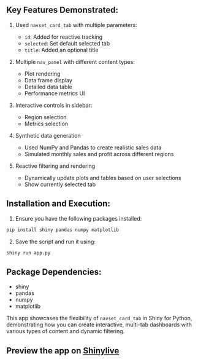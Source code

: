## Key Features Demonstrated:

1. Used `navset_card_tab` with multiple parameters:
   - `id`: Added for reactive tracking
   - `selected`: Set default selected tab
   - `title`: Added an optional title

2. Multiple `nav_panel` with different content types:
   - Plot rendering
   - Data frame display
   - Detailed data table
   - Performance metrics UI

3. Interactive controls in sidebar:
   - Region selection
   - Metrics selection

4. Synthetic data generation
   - Used NumPy and Pandas to create realistic sales data
   - Simulated monthly sales and profit across different regions

5. Reactive filtering and rendering
   - Dynamically update plots and tables based on user selections
   - Show currently selected tab

## Installation and Execution:

1. Ensure you have the following packages installed:
```bash
pip install shiny pandas numpy matplotlib
```

2. Save the script and run it using:
```bash
shiny run app.py
```

## Package Dependencies:
- shiny
- pandas
- numpy
- matplotlib

This app showcases the flexibility of `navset_card_tab` in Shiny for Python, demonstrating how you can create interactive, multi-tab dashboards with various types of content and dynamic filtering.
## Preview the app on [Shinylive](https://shinylive.io/py/app/#h=0&code=NobwRAdghgtgpmAXAAjFADugdOgnmAGlQGMB7CAFzkqVQEsZ1SAnC5dKCAEygGdk+7LgB0IDJq2QQAro1wD+EdKPEs2MKBXQAbUhW10ARjlw69C9toqiAZs1IxkPKhQZxkqyc7iv4RX3BccFZQorb2jrwAFnQQ8p5szHBQxK4AbnDhDsjRsbhYcAAe6Em8-AkeStIURNJ0REnccMxhEADEyADi1M2a7ry4lFE+dMROmqEQSljMnFwOWLxwgQAUACwATACUot78ALxCWN4A+rMQAOZwK7wUUKz7AOQbAAwbAMwAtC8AjN8-jyI1C4T1eH0+Pw2n3eAKIdjgAEcngBZR47CC8KDaOC8E7OKDIQ7oLhYAAiEwAYrN4CsQKJkAzkI9yVRHig9gR6YzHgAlOAXOjkNlSbDneYwLDEKKkUbXYCPAByaiigKZAGVSNUVURHgBRPgUVWPADqOMNAF0iLw6AAvOD7bEQFZ7LZbTkQRnqrE44XTMULMWxCgrACsL3DLyIrwjkZytvtjudfV4rvdnseAAV7DY6IaUH65gG5kGVj8Y0QwxGrfGHdQk1QU+iAL7o0QdNU+dhQK7IUjoVzkXiiOo4btwE59ii8FZchmufT24RgBVQNIdtgAYXuXGQABUoIZkGrpQB3Yh8TKEZCz5A57TaA-Y-a75jSTIQVvtZAbpJ9ARxoJDHuW8WEqKhZlSOgMmQMhKHsbQhwgE9cyiZAR2tQD7hWLZEBvEdYnQaoTiWbFUhnD1PUZJckgFcglyIG9PSXDtSLYPlaIgejrwoyiYOlWVeH2YAlwAQXvJdzWQABqZADFuG5vVxfF5XYwUIEec0sGkMQETfbC3UYxkSLgVJAn2UTxLAG90U9fCqgoE4pRMgBrQxSEKE4LnsaR0HI3iGSXeAKGYUYhyvQyArAFiTLYZEfBC4gwoYnjKKlGViBxITmMUrilyzUgc2sMBLQinJghiszhKinLwrAfLCok6zWg6ZEoFiZAVzXTst2YHd90PZCKFQtJ7kFaR+A4akfGaRDBtQkdoDSJYHPPXqTjuQw-MZOgQUCtqIBORblq45AOhErguFiC4BA9ABJUkQOYZBf0g6DgpSZyrpvYzTN26rsX4AB5DJmDSOg4BPE6OlJOAbCgaQrDK1jAmQDab3nJ9soB5ByWiNztyXBkOkB-s1KxVHc2xUQcJvdtFOQYHmjBiG9wPG85rQugsEWk4OAgYIZ3+nEGZB5nIavEbtDfcywExAGJ1F8HxZplLPQAAUaIJmBwXRrFVxkghsHJFN53XsNw-XeLvcDAjxCZCWN+X8UlPtcGw0rPToI2COqGZ+TU7DkAAQkOCztCXC3-Kj286CsZpbfxB3rfjrg7buYBk6SVPlN5f2hUk-ZDh9ig-Y47DzQ9qjLconQS5zC5pCSFZ6+tO19lLWMADZXUrhkvevIWwsqSpCJLoKEunFXo-82udb0ZvY5t7OJnlFk4A0uFF5TtOoHlNVFI32SD2CJ594B1UNGYZzmieUg0V7jwjby7Nc0J9ri6wcfQvNh-PVnsxgyZwTivZkfRD5AOXunTML8LREAfIYE+0CCq5gvvca+zAni8HvtXJiODGSzwxtcGwWNhZzGQPVXMe5Nb8FpB-GiActhNmQKpcgOwwA2WnpYEuhR4ECyXGvJcHDp6z1wLw7QgsRIwE1JQQRD9Z7YiuNwd2eCGSz0KK4Ygzlpz2DuAOCA+w1ghiEdHAhdALhRAcg+XAmpgzGKjkkCgjcPSzwuMQGwyjabMLztAbQyAABCv5nLzBPB6fq7MUKc25quXmnA+FgBYT4-xgTgmcQlliaW1FvFYhOIYZJpAQmCMjv5DWwJmjHAmCcOwsB3xR0Ns9LJ2hiKyEvm7KenCIE7wdnLHEO8XZ4GUZwx+I9fb0PIIHEOA8xLhyQL-RkHTE6HHmSvJZUCEkaUJEXeypcGEVxUdxQZvBmn3HkIsreWdeleU1OgQwbtc4cTRMAPeB8dQUItJpQ5MABmcIcU4nIRzmC4FaJ6aGPg2rYh3CyAkYSUocwWtEvmcSYZ3FjijSFXFJYZLAEEZF4Kd6FNKiUpo2t8SVKmqVOpNgEaNJJRtbEP89krIJIcbpSkJh9NaQ-fudDvHjNDmAKZEdZkMkZUnM5wD06MpUt49Zhdhkl1GU6LYuzBkPx+cwD0jKgWMg6BmZoNgWAaAgBlZAcVgqhVZoYcJQ1Ik8wReIvKeqDWcGNaaie6L0mLjAOgR1zBDUZROF-RK+Lq6Eq1lpOg5LYbsB9X68cHyWn0sGSK5lJtnZkH6XY-yXKtkKt5ZMyyRTBnCrFZAplMc47nOUpKu5akZWbNHtssZSqH4PwoHobJLLRUVvFbvR4Z8fTvNkF86eba7iNJKMgtgpzu2lvlK8jSiwh2Zt4quC4AbyBDW0LgYi9Np1Lx3k88+ml4CcGHdHVd66hhbt5jArt+6c7zuPckRVWrp5qo9COS6aQtpFsiVENYgtdXMH1b6517hXWhUEWmX9kS7gXF4Fpe1eyo4jjgwhgwzcly7nbb4-tvAUAABIQCjo7YpRABAsAbBsE2KDQrKKoe7OhugmGwDYbHeQmBhHiM4ZvZO8jlHqO0eQ-5Bj8GsAYeIfykGY4TUbqiFuo8ZHkBEYvVIq926WX8aozR9h0GYOMlE0xljIlpM9mRHJhTryuOqYs9uidhUtOCfYXR5dlFPwdApKQPQzRHoCAurmMmvjYJUHUcOLml8gn5KdEuNosXFPY1xlEfGvU0LWkuB1Vc65vzbgtbIziX4+QpHSO4S6vAdBQHkAVJGFUdxowgKGspIW9Z1J+lQVOG1E2MnfbeJcG5G6NH0PIVrKMNooBAB-DQsRDqrmWthHTYAmxEHANAeAtAwBJF0nQJI8BKAIYoOoq8YBgvUAoGt0QGgtC6wMJaqYsg8CiD5jwRCD8FvmiAA)
